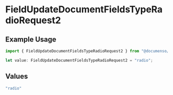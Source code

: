 # FieldUpdateDocumentFieldsTypeRadioRequest2

## Example Usage

```typescript
import { FieldUpdateDocumentFieldsTypeRadioRequest2 } from "@documenso/sdk-typescript/models/operations";

let value: FieldUpdateDocumentFieldsTypeRadioRequest2 = "radio";
```

## Values

```typescript
"radio"
```